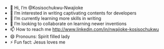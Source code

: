 - 👋 Hi, I’m @Kosisochukwu-Nwajioke
- 👀 I’m interested in writing captivating contents for developers 
- 🌱 I’m currently learning more skills in writing 
- 💞️ I’m looking to collaborate on learning newer inventions
- 📫 How to reach me http://www.linkedin.com/in/nwajioke-kosisochukwu
- 😄 Pronouns: Spirit filled lady
- ⚡ Fun fact: Jesus loves me

<!---
Kosisochukwu-Nwajioke/Kosisochukwu-Nwajioke is a ✨ special ✨ repository because its `README.md` (this file) appears on your GitHub profile.
You can click the Preview link to take a look at your changes.
--->
